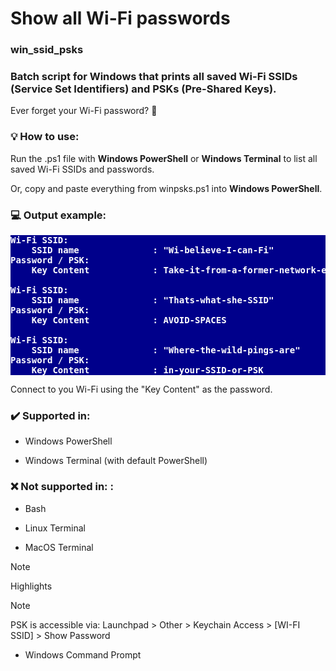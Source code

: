 # Show all Wi-Fi passwords

### win_ssid_psks

### Batch script for Windows that prints all saved Wi-Fi SSIDs (Service Set Identifiers) and PSKs (Pre-Shared Keys).

Ever forget your Wi-Fi password? 📶

### :bulb: How to use:

Run the .ps1 file with **Windows PowerShell** or **Windows Terminal** to list all saved Wi-Fi SSIDs and passwords.

Or, copy and paste everything from winpsks.ps1 into **Windows PowerShell**.

### :computer: Output example:

<pre style="background-color: darkblue; color: white; font-weight: bold;">
Wi-Fi SSID:
    SSID name              : "Wi-believe-I-can-Fi"
Password / PSK:
    Key Content            : Take-it-from-a-former-network-engineer

Wi-Fi SSID:
    SSID name              : "Thats-what-she-SSID"
Password / PSK:
    Key Content            : AVOID-SPACES

Wi-Fi SSID:
    SSID name              : "Where-the-wild-pings-are"
Password / PSK:
    Key Content            : in-your-SSID-or-PSK
</pre>

Connect to you Wi-Fi using the "Key Content" as the password.

### ✔️ Supported in:

- Windows PowerShell

- Windows Terminal (with default PowerShell)

### :x: Not supported in: :

- Bash

- Linux Terminal

- MacOS Terminal

> [!NOTE]
> Highlights

> [!NOTE]
> PSK is accessible via: Launchpad > Other > Keychain Access > [WI-FI SSID] > Show Password

- Windows Command Prompt
